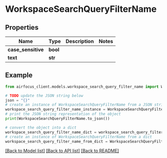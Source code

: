 # WorkspaceSearchQueryFilterName


## Properties

Name | Type | Description | Notes
------------ | ------------- | ------------- | -------------
**case_sensitive** | **bool** |  | 
**text** | **str** |  | 

## Example

```python
from airfocus_client.models.workspace_search_query_filter_name import WorkspaceSearchQueryFilterName

# TODO update the JSON string below
json = "{}"
# create an instance of WorkspaceSearchQueryFilterName from a JSON string
workspace_search_query_filter_name_instance = WorkspaceSearchQueryFilterName.from_json(json)
# print the JSON string representation of the object
print(WorkspaceSearchQueryFilterName.to_json())

# convert the object into a dict
workspace_search_query_filter_name_dict = workspace_search_query_filter_name_instance.to_dict()
# create an instance of WorkspaceSearchQueryFilterName from a dict
workspace_search_query_filter_name_from_dict = WorkspaceSearchQueryFilterName.from_dict(workspace_search_query_filter_name_dict)
```
[[Back to Model list]](../README.md#documentation-for-models) [[Back to API list]](../README.md#documentation-for-api-endpoints) [[Back to README]](../README.md)


